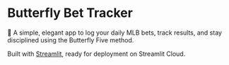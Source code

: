 
# Butterfly Bet Tracker

🦋 A simple, elegant app to log your daily MLB bets, track results, and stay disciplined using the Butterfly Five method.

Built with [Streamlit](https://streamlit.io), ready for deployment on Streamlit Cloud.

